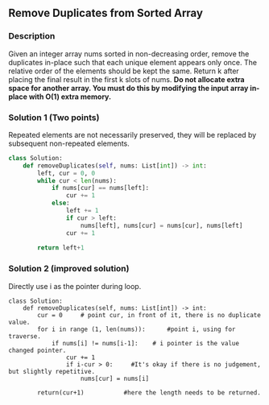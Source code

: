 ## Remove Duplicates from Sorted Array

### Description
Given an integer array nums sorted in non-decreasing order, remove the duplicates in-place such that each unique element appears only once.
The relative order of the elements should be kept the same.
Return k after placing the final result in the first k slots of nums.
**Do not allocate extra space for another array. You must do this by modifying the input array in-place with O(1) extra memory.**

### Solution 1 (Two points)
Repeated elements are not necessarily preserved, they will be replaced by subsequent non-repeated elements.
```python
class Solution:
    def removeDuplicates(self, nums: List[int]) -> int:
        left, cur = 0, 0
        while cur < len(nums):
            if nums[cur] == nums[left]:
                cur += 1
            else:
                left += 1
                if cur > left:
                    nums[left], nums[cur] = nums[cur], nums[left]
                cur += 1
                
        return left+1
```

### Solution 2 (improved solution)
Directly use i as the pointer during loop.
```python3
class Solution:
    def removeDuplicates(self, nums: List[int]) -> int:
        cur = 0     # point cur, in front of it, there is no duplicate value.
        for i in range (1, len(nums)):      #point i, using for traverse.
            if nums[i] != nums[i-1]:    # i pointer is the value changed pointer.
                cur += 1
                if i-cur > 0:     #It's okay if there is no judgement, but slightly repetitive.
                    nums[cur] = nums[i]
            
        return(cur+1)           #here the length needs to be returned.
```

